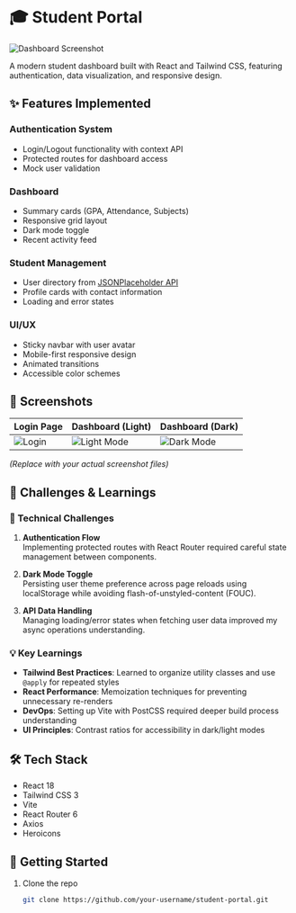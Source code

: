 # 🎓 Student Portal 

![Dashboard Screenshot](./screenshot/Dashboard(dark).png )  


A modern student dashboard built with React and Tailwind CSS, featuring authentication, data visualization, and responsive design.

## ✨ Features Implemented

###  Authentication System
- Login/Logout functionality with context API
- Protected routes for dashboard access
- Mock user validation

###  Dashboard
- Summary cards (GPA, Attendance, Subjects)
- Responsive grid layout
- Dark mode toggle
- Recent activity feed

###  Student Management
- User directory from [JSONPlaceholder API](https://jsonplaceholder.typicode.com/users)
- Profile cards with contact information
- Loading and error states

###  UI/UX
- Sticky navbar with user avatar
- Mobile-first responsive design
- Animated transitions
- Accessible color schemes

## 📸 Screenshots

| Login Page | Dashboard (Light) | Dashboard (Dark) |
|------------|-------------------|------------------|
| ![Login](./screenshots/login.png) | ![Light Mode](./screenshots/dashboard-light.png) | ![Dark Mode](./screenshots/dashboard-dark.png) |

*(Replace with your actual screenshot files)*

## 🧠 Challenges & Learnings

### 🚧 Technical Challenges
1. **Authentication Flow**  
   Implementing protected routes with React Router required careful state management between components.

2. **Dark Mode Toggle**  
   Persisting user theme preference across page reloads using localStorage while avoiding flash-of-unstyled-content (FOUC).

3. **API Data Handling**  
   Managing loading/error states when fetching user data improved my async operations understanding.

### 💡 Key Learnings
- **Tailwind Best Practices**: Learned to organize utility classes and use `@apply` for repeated styles
- **React Performance**: Memoization techniques for preventing unnecessary re-renders
- **DevOps**: Setting up Vite with PostCSS required deeper build process understanding
- **UI Principles**: Contrast ratios for accessibility in dark/light modes

## 🛠️ Tech Stack
- React 18
- Tailwind CSS 3
- Vite
- React Router 6
- Axios
- Heroicons

## 🚀 Getting Started

1. Clone the repo
   ```bash
   git clone https://github.com/your-username/student-portal.git
